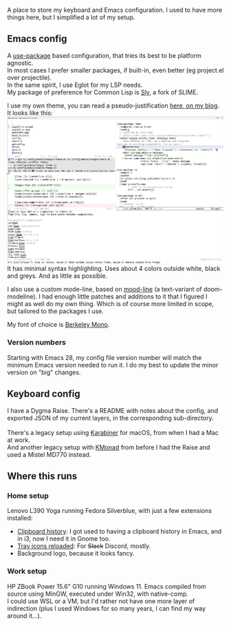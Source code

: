 A place to store my keyboard and Emacs configuration. I used to have more things here, but I
simplified a lot of my setup.

## Emacs config

A [use-package](https://www.gnu.org/software/emacs/manual/html_mono/use-package.html) based
configuration, that tries its best to be platform agnostic.  
In most cases I prefer smaller packages, if built-in, even better (eg project.el over projectile).  
In the same spirit, I use Eglot for my LSP needs.  
My package of preference for Common Lisp is [Sly](https://github.com/joaotavora/sly), a fork of
SLIME.  

I use my own theme, you can read a pseudo-justification [here, on my
blog](https://site.sebasmonia.com/posts/2025-04-15-why-i-wrote-my-own-emacs-theme.html). It looks
like this:  
![Screenshot of hoagie-theme](hoagie-theme.png)  
It has minimal syntax highlighting. Uses about 4 colors outside white, black and greys. And as
little as possible.

I also use a custom mode-line, based on [mood-line](https://gitlab.com/jessieh/mood-line) (a
text-variant of doom-modeline). I had enough little patches and additions to it that I figured I
might as well do my own thing. Which is of course more limited in scope, but tailored to the 
packages I use.  

My font of choice is [Berkeley Mono](https://berkeleygraphics.com/typefaces/berkeley-mono/).  

### Version numbers

Starting with Emacs 28, my config file version number will match the minimum Emacs version needed to
run it. I do my best to update the minor version on "big" changes.  

## Keyboard config

I have a Dygma Raise. There's a README with notes about the config, and exported JSON of my current
layers, in the corresponding sub-directory.  
&nbsp;  
There's a legacy setup using [Karabiner](https://karabiner-elements.pqrs.org/) for macOS, from when
I had a Mac at work.  
And another legacy setup with [KMonad](https://github.com/kmonad/kmonad) from before I had the Raise
and used a Mistel MD770 instead.

## Where this runs

### Home setup

Lenovo L390 Yoga running Fedora Silverblue, with just a few extensions installed:

* [Clipboard history](https://extensions.gnome.org//extension/4839/clipboard-history/): I got used
to having a clipboard history in Emacs, and in i3, now I need it in Gnome too.  
* [Tray icons reloaded](https://extensions.gnome.org//extension/2890/tray-icons-reloaded/): For
~~Slack~~ Discord, mostly.  
* Background logo, because it looks fancy.  

### Work setup

HP ZBook Power 15.6" G10 running Windows 11. Emacs compiled from source using MinGW, executed under
Win32, with native-comp.  
I could use WSL or a VM, but I'd rather not have one more layer of indirection (plus I used Windows
for so many years, I can find my way around it...).  



